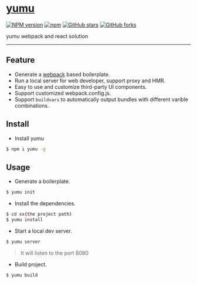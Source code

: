 # [yumu](https://github.com/yumu-webpack/yumu)
[![NPM version](https://img.shields.io/npm/v/yumu.svg?style=flat)](https://npmjs.org/package/yumu)
[![npm](https://img.shields.io/npm/dt/yumu.svg)](https://npmjs.org/package/yumu)
[![GitHub stars](https://img.shields.io/github/stars/yumu-webpack/yumu.svg?style=social&label=Star)](https://github.com/yumu-webpack/yumu)
[![GitHub forks](https://img.shields.io/github/forks/yumu-webpack/yumu.svg?style=social&label=Fork)](https://github.com/yumu-webpack/yumu)

yumu webpack and react solution

----

## Feature

- Generate a [webpack](https://github.com/webpack/webpack) based boilerplate.
- Run a local server for web developer, support proxy and HMR.
- Easy to use and customize third-party UI components.
- Support customized webpack.config.js.
- Support `buildvars` to automatically output bundles with different varible combinations.


## Install

- Install yumu

```bash
$ npm i yumu -g
```


## Usage

- Generate a boilerplate.

```bash
$ yumu init
```

- Install the dependencies.

```bash
$ cd xx(the project path)
$ yumu install
```

- Start a local dev server.

```bash
$ yumu server
```
> It will listen to the port 8080

- Build project.

```bash
$ yumu build
```
